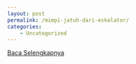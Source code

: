 ```yaml
---
layout: post
permalink: /mimpi-jatuh-dari-eskalator/
categories:
    - Uncategorized
---
```


[Baca Selengkapnya](/06)